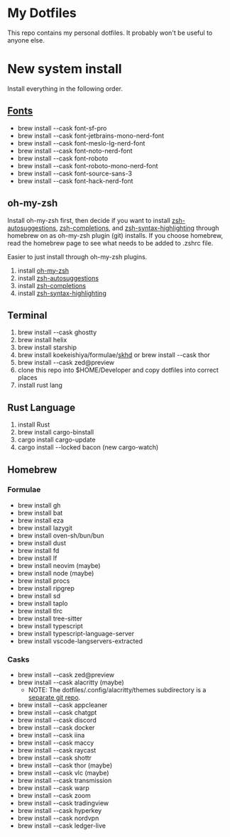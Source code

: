 # My Dotfiles

This repo contains my personal dotfiles. It probably won't be useful to anyone else.

# New system install

Install everything in the following order.

## [Fonts](https://gist.github.com/davidteren/898f2dcccd42d9f8680ec69a3a5d350e)

- brew install --cask font-sf-pro
- brew install --cask font-jetbrains-mono-nerd-font
- brew install --cask font-meslo-lg-nerd-font
- brew install --cask font-noto-nerd-font
- brew install --cask font-roboto
- brew install --cask font-roboto-mono-nerd-font
- brew install --cask font-source-sans-3
- brew install --cask font-hack-nerd-font


## oh-my-zsh

Install oh-my-zsh first, then decide if you want to install
[zsh-autosuggestions](https://github.com/zsh-users/zsh-autosuggestions/blob/master/INSTALL.md),
[zsh-completions](https://github.com/zsh-users/zsh-completions), and
[zsh-syntax-highlighting](https://github.com/zsh-users/zsh-syntax-highlighting)
through homebrew on as oh-my-zsh plugin (git) installs. If you choose homebrew, read
the homebrew page to see what needs to be added to .zshrc file.

Easier to just install through oh-my-zsh plugins.

1. install [oh-my-zsh](https://ohmyz.sh)
1. install [zsh-autosuggestions](https://github.com/zsh-users/zsh-autosuggestions/blob/master/INSTALL.md)
1. install [zsh-completions](https://github.com/zsh-users/zsh-completions)
1. install [zsh-syntax-highlighting](https://github.com/zsh-users/zsh-syntax-highlighting)


## Terminal

1. brew install --cask ghostty
1. brew install helix
1. brew install starship
1. brew install koekeishiya/formulae/[skhd](https://github.com/koekeishiya/skhd) or brew install --cask thor
1. brew install --cask zed@preview
1. clone this repo into $HOME/Developer and copy dotfiles into correct places
1. install rust lang


## Rust Language
1. install Rust
1. brew install cargo-binstall
1. cargo install cargo-update
1. cargo install --locked bacon (new cargo-watch)


## Homebrew

### Formulae

- brew install gh
- brew install bat
- brew install eza
- brew install lazygit
- brew install oven-sh/bun/bun
- brew install dust
- brew install fd
- brew install lf
- brew install neovim (maybe)
- brew install node (maybe)
- brew install procs
- brew install ripgrep
- brew install sd
- brew install taplo
- brew install tlrc
- brew install tree-sitter
- brew install typescript
- brew install typescript-language-server
- brew install vscode-langservers-extracted

### Casks
- brew install --cask zed@preview
- brew install --cask alacritty (maybe)
  - NOTE: The dotfiles/.config/alacritty/themes subdirectory is a [separate git repo](https://github.com/alacritty/alacritty-theme).
- brew install --cask appcleaner
- brew install --cask chatgpt
- brew install --cask discord
- brew install --cask docker
- brew install --cask iina
- brew install --cask maccy
- brew install --cask raycast
- brew install --cask shottr
- brew install --cask thor (maybe)
- brew install --cask vlc (maybe)
- brew install --cask transmission
- brew install --cask warp
- brew install --cask zoom
- brew install --cask tradingview
- brew install --cask hyperkey
- brew install --cask nordvpn
- brew install --cask ledger-live
